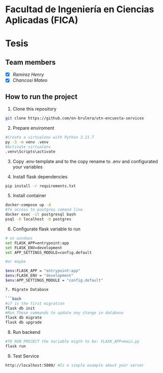 # Facultad de Ingeniería en Ciencias Aplicadas (FICA)

# Tesis

## Team members

- [x] _Ramirez Henry_
- [x] _Chancosi Mateo_

## How to run the project

1. Clone this repository

```bash
git clone https://github.com/on-brulera/utn-encuesta-services
```

2. Prepare enviroment

```bash
#Create a virtualenv with Python 3.11.7
py -3 -m venv .venv
#Activate virtualenv
.venv\Scripts\activate
```
3. Copy .env-template and to the copy rename to .env and configurated your variables

4. Install flask dependencies

```bash
pip install -r requirements.txt
```

5. Install container

```bash
docker-compose up -d
#To access to postgres comand line
docker exec -it postgresql bash
psql -h localhost -U postgres
```

6. Configurate flask variable to run

```bash
# on windows
set FLASK_APP=entrypoint:app
set FLASK_ENV=development
set APP_SETTINGS_MODULE=config.default

#or maybe

$env:FLASK_APP = "entrypoint:app"
$env:FLASK_ENV = "development"
$env:APP_SETTINGS_MODULE = "config.default"

7. Migrate Database

```bash
#if is the first migration
flask db init
#Run These commands to update any change in database
flask db migrate
flask db upgrade

```

8. Run backend

```bash
#TO RUN PROJECT the Variable migth to be: FLASK_APP=main.py
flask run
```

9. Test Service

```bash
http://localhost:5000/ #Is a simple example about your server
```
